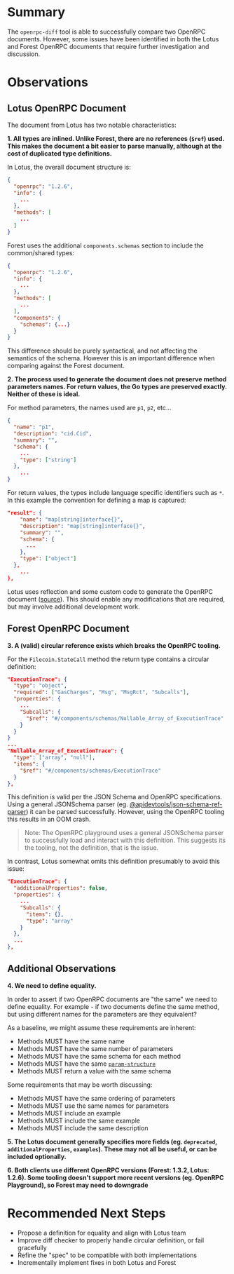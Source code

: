 # Summary

The `openrpc-diff` tool is able to successfully compare two OpenRPC documents. However, some issues have been identified in both the Lotus and Forest OpenRPC documents that require further investigation and discussion.

# Observations

## Lotus OpenRPC Document

The document from Lotus has two notable characteristics:

**1. All types are inlined. Unlike Forest, there are no references (`$ref`) used. This makes the document a bit easier to parse manually, although at the cost of duplicated type definitions.**

In Lotus, the overall document structure is:

```json
{
  "openrpc": "1.2.6",
  "info": {
    ...
  },
  "methods": [
    ...
  ]
}
```

Forest uses the additional `components.schemas` section to include the common/shared types:

```json
{
  "openrpc": "1.2.6",
  "info": {
    ...
  },
  "methods": [
    ...
  ],
  "components": {
    "schemas": {...}
  }
}
```

This difference should be purely syntactical, and not affecting the semantics of the schema. However this is an important difference when comparing against the Forest document.

**2. The process used to generate the document does not preserve method parameters names. For return values, the Go types are preserved exactly. Neither of these is ideal.**

For method parameters, the names used are `p1`, `p2`, etc...

```json
{
  "name": "p1",
  "description": "cid.Cid",
  "summary": "",
  "schema": {
    ...
    "type": ["string"]
  },
    ...
}
```

For return values, the types include language specific identifiers such as `*`. In this example the convention for defining a map is captured:

```json
"result": {
    "name": "map[string]interface{}",
    "description": "map[string]interface{}",
    "summary": "",
    "schema": {
      ...
    },
    "type": ["object"]
  },
    ...
},
```

Lotus uses reflection and some custom code to generate the OpenRPC document ([source](https://github.com/filecoin-project/lotus/blob/master/api/docgen-openrpc/cmd/docgen_openrpc.go)). This should enable any modifications that are required, but may involve additional development work.

## Forest OpenRPC Document

**3. A (valid) circular reference exists which breaks the OpenRPC tooling.**

For the `Filecoin.StateCall` method the return type contains a circular definition:

```json
"ExecutionTrace": {
  "type": "object",
  "required": ["GasCharges", "Msg", "MsgRct", "Subcalls"],
  "properties": {
    ...
    "Subcalls": {
      "$ref": "#/components/schemas/Nullable_Array_of_ExecutionTrace"
    }
  }
}
...
"Nullable_Array_of_ExecutionTrace": {
  "type": ["array", "null"],
  "items": {
    "$ref": "#/components/schemas/ExecutionTrace"
  }
},
```

This definition is valid per the JSON Schema and OpenRPC specifications. Using a general JSONSchema parser (eg. [@apidevtools/json-schema-ref-parser](https://github.com/APIDevTools/json-schema-ref-parser)) it can be parsed successfully. However, using the OpenRPC tooling this results in an OOM crash.

> Note: The OpenRPC playground uses a general JSONSchema parser to successfully load and interact with this definition. This suggests its the tooling, not the definition, that is the issue.

In contrast, Lotus somewhat omits this definition presumably to avoid this issue:

```json
"ExecutionTrace": {
  "additionalProperties": false,
  "properties": {
    ...
    "Subcalls": {
      "items": {},
      "type": "array"
    }
  },
  ...
},
```

## Additional Observations

**4. We need to define equality.**

In order to assert if two OpenRPC documents are "the same" we need to define equality. For example - if two documents define the same method, but using different names for the parameters are they equivalent?

As a baseline, we might assume these requirements are inherent:

- Methods MUST have the same name
- Methods MUST have the same number of parameters
- Methods MUST have the same schema for each method
- Methods MUST have the same [`param-structure`](https://spec.open-rpc.org/#method-object)
- Methods MUST return a value with the same schema

Some requirements that may be worth discussing:

- Methods MUST have the same ordering of parameters
- Methods MUST use the same names for parameters
- Methods MUST include an example
- Methods MUST include the same example
- Methods MUST include the same description

**5. The Lotus document generally specifies more fields (eg. `deprecated`, `additionalProperties`, `examples`). These may not all be useful, or can be included optionally.**

**6. Both clients use different OpenRPC versions (Forest: 1.3.2, Lotus: 1.2.6). Some tooling doesn't support more recent versions (eg. OpenRPC Playground), so Forest may need to downgrade**

# Recommended Next Steps

- Propose a definition for equality and align with Lotus team
- Improve diff checker to properly handle circular definition, or fail gracefully
- Refine the "spec" to be compatible with both implementations
- Incrementally implement fixes in both Lotus and Forest
